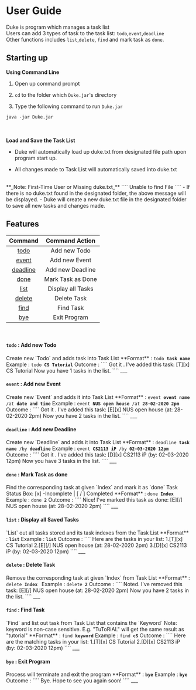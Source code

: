 # User Guide
Duke is program which manages a task list  
Users can add 3 types of task  to the task list: `todo`,`event`,`deadline`  
Other functions includes `list`,`delete`, `find` and mark task as `done`.

<h2>Starting up</h2>


**Using Command Line**
1. Open up command prompt

2. `cd` to the folder which `Duke.jar`'s directory

3. Type the following command to run `Duke.jar`
 ````
 java -jar Duke.jar
 ````
<br><br>
**Load and Save the Task List**
- Duke will automatically load up duke.txt from designated file path upon program start up.

- All changes made to Task List will automatically saved into duke.txt
<br>  
**_Note: First-Time User or Missing duke.txt_**  
````
Unable to find File
````
- If there is no duke.txt found in the designated folder, the above message will be displayed.
- Duke will create a new duke.txt file in the designated folder 
to save all new tasks and changes made.


## Features 

Command|Command Action
:---:|:---:
[todo](#todo)|Add new Todo
[event](#event)|Add new Event
[deadline](#deadline)|Add new Deadline
[done](#done)|Mark Task as Done
[list](#list)|Display all Tasks
[delete](#delete)|Delete Task
[find](#find)|Find Task
[bye](#bye)|Exit Program

<br>

<h4 id="todo"><code>todo</code> : Add new Todo</h4>
Create new `Todo` and adds task into Task List  
**Format** : <code>todo <b>task name</b></code>  
Example : <code>todo <b>CS Tutorial</b></code>  
Outcome :  
````
Got it . I've added this task:   
  [T][x] CS Tutorial   
Now you have 1 tasks in the list. 
````
___

<h4 id="event"><code>event</code> : Add new Event</h4>
Create new `Event` and adds it into Task List  
**Format** : <code>event <b>event name</b> /at <b>date and time</b></code>  
Example : <code>event <b>NUS open house</b> /at <b>28-02-2020 2pm</b></code>  
Outcome :  
````
Got it . I've added this task:
  [E][x] NUS open house (at: 28-02-2020 2pm)   
Now you have 2 tasks in the list. 
````
___
<h4 id="deadline"><code>deadline</code> : Add new Deadline</h4>
Create new `Deadline` and adds it into Task List  
**Format** : <code>deadline <b>task name</b> /by <b>deadline</b></code>  
Example : <code>event <b>CS2113 iP</b> /by <b>02-03-2020 12pm</b></code>  
Outcome :  
````
Got it . I've added this task:
  [D][x] CS2113 iP (by: 02-03-2020 12pm)   
Now you have 3 tasks in the list. 
````
___
<h4 id="done"><code>done</code> : Mark Task as done</h4>
Find the corresponding task at given `Index` and mark it as `done`  
Task Status Box: [x] -Incomplete | [ / ] Completed  
**Format** : <code>done <b>Index</b></code>  
Example : <code>done <b>2</b></code>  
Outcome :  
````
Nice! I've marked this task as done:
  [E][/] NUS open house (at: 28-02-2020 2pm)
````
___
<h4 id="list"><code>list</code> : Display all Saved Tasks</h4>
`List` out all tasks stored and its task indexes from the Task List  
**Format** : <code><b>list</b></code>  
Example : <code><b>list</b></code>  
Outcome :  
````
Here are the tasks in your list:
1.[T][x] CS Tutorial
2.[E][/] NUS open house (at: 28-02-2020 2pm)
3.[D][x] CS2113 iP (by: 02-03-2020 12pm)
````
___
<h4 id="delete"><code>delete</code> : Delete Task</h4>
Remove the corresponding task at given `Index` from Task List  
**Format** : <code>delete <b>Index</b> </code>  
Example : <code>delete <b>2</b></code>  
Outcome :  
````
Noted. I've removed this task:
  [E][/] NUS open house (at: 28-02-2020 2pm)  
Now you have 2 tasks in the list. 
````
___
<h4 id="find"><code>find</code> : Find Task</h4>
`Find` and list out task from Task List that contains the `Keyword`  
Note: keyword is non-case sensitive.  
E.g. "TuToRiAL" will get the same result as "tutorial"  
**Format** : <code>find <b>keyword</b></code>  
Example : <code>find <b>cS</b></code>  
Outcome :  
````
Here are the matching tasks in your list:
1.[T][x] CS Tutorial
2.[D][x] CS2113 iP (by: 02-03-2020 12pm)
````
___

<h4 id="bye"><code>bye</code> : Exit Program</h4>
Process will terminate and exit the program  
**Format** : <code><b>bye</b></code>  
Example : <code><b>bye</b></code>  
Outcome :  
````
Bye. Hope to see you again soon!
````
___